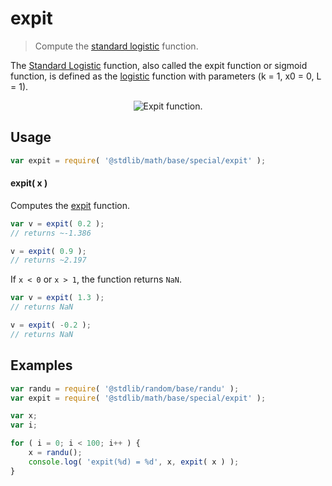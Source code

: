 <!--

@license Apache-2.0

Copyright (c) 2019 The Stdlib Authors.

Licensed under the Apache License, Version 2.0 (the "License");
you may not use this file except in compliance with the License.
You may obtain a copy of the License at

   http://www.apache.org/licenses/LICENSE-2.0

Unless required by applicable law or agreed to in writing, software
distributed under the License is distributed on an "AS IS" BASIS,
WITHOUT WARRANTIES OR CONDITIONS OF ANY KIND, either express or implied.
See the License for the specific language governing permissions and
limitations under the License.

-->

# expit

> Compute the [standard logistic][standard-logistic] function.

<section class="intro">

The [Standard Logistic][standard-logistic] function, also called the expit function or sigmoid function, is defined as the [logistic][standard-logistic] function with parameters (k = 1, x0 = 0, L = 1).

<!-- <equation class="equation" label="eq:expit_function" align="center" raw="{\displaystyle {\begin{aligned}\operatorname{expit}(x)&={\frac {1}{1+e^{-x}}}\\&={\frac {e^{x}}{e^{x}+1}}\\&={\tfrac {1}{2}}+{\tfrac {1}{2}}\tanh({\tfrac {x}{2}})\\\end{aligned}}}" alt="Expit function."> -->

<div class="equation" align="center" data-raw-text="{\displaystyle {\begin{aligned}\operatorname{expit}(x)&={\frac {1}{1+e^{-x}}}\\&={\frac {e^{x}}{e^{x}+1}}\\&={\tfrac {1}{2}}+{\tfrac {1}{2}}\tanh({\tfrac {x}{2}})\\\end{aligned}}}" data-equation="eq:expit_function">
    <img src="https://cdn.rawgit.com/stdlib-js/stdlib/7e0a95722efd9c771b129597380c63dc6715508b/lib/node_modules/@stdlib/math/base/special/expit/docs/img/equation_expit_function.svg" alt="Expit function.">
    <br>
</div>

<!-- </equation> -->

</section>

<!-- /.intro -->

<section class="usage">

## Usage

```javascript
var expit = require( '@stdlib/math/base/special/expit' );
```

#### expit( x )

Computes the [expit][standard-logistic] function.

```javascript
var v = expit( 0.2 );
// returns ~-1.386

v = expit( 0.9 );
// returns ~2.197
```

If `x < 0` or `x > 1`, the function returns `NaN`.

```javascript
var v = expit( 1.3 );
// returns NaN

v = expit( -0.2 );
// returns NaN
```

</section>

<!-- /.usage -->

<section class="examples">

## Examples

<!-- eslint no-undef: "error" -->

```javascript
var randu = require( '@stdlib/random/base/randu' );
var expit = require( '@stdlib/math/base/special/expit' );

var x;
var i;

for ( i = 0; i < 100; i++ ) {
    x = randu();
    console.log( 'expit(%d) = %d', x, expit( x ) );
}
```

</section>

<!-- /.examples -->

<section class="links">

[standard-logistic]: https://en.wikipedia.org/wiki/Logistic_function

</section>

<!-- /.links -->
